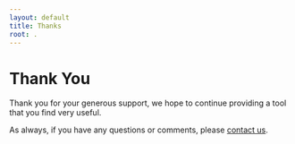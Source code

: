 ```yaml
---
layout: default
title: Thanks
root: .
---
```


# Thank You #

Thank you for your generous support, we hope to continue providing a tool that you find very useful.  

As always, if you have any questions or comments, please [contact us](community.html).

